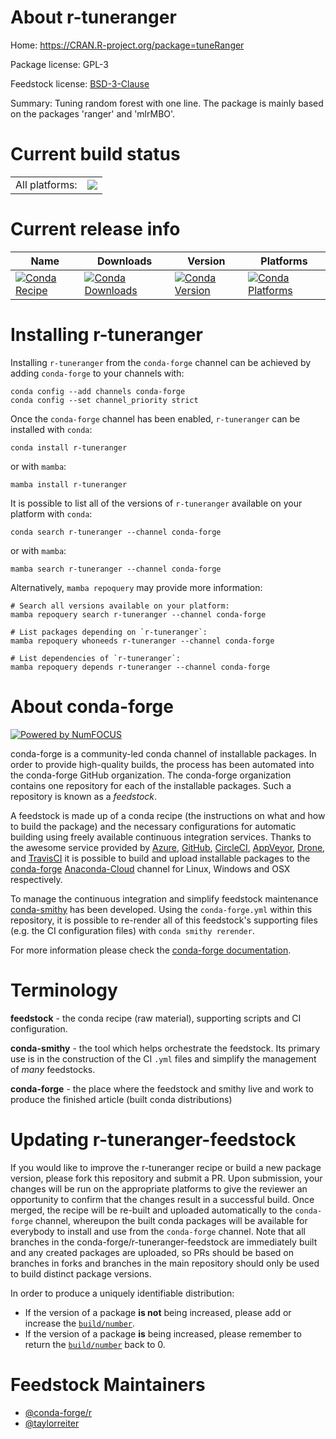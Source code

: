 About r-tuneranger
==================

Home: https://CRAN.R-project.org/package=tuneRanger

Package license: GPL-3

Feedstock license: [BSD-3-Clause](https://github.com/conda-forge/r-tuneranger-feedstock/blob/main/LICENSE.txt)

Summary: Tuning random forest with one line. The package is mainly based on the packages 'ranger' and 'mlrMBO'.

Current build status
====================


<table><tr><td>All platforms:</td>
    <td>
      <a href="https://dev.azure.com/conda-forge/feedstock-builds/_build/latest?definitionId=9230&branchName=main">
        <img src="https://dev.azure.com/conda-forge/feedstock-builds/_apis/build/status/r-tuneranger-feedstock?branchName=main">
      </a>
    </td>
  </tr>
</table>

Current release info
====================

| Name | Downloads | Version | Platforms |
| --- | --- | --- | --- |
| [![Conda Recipe](https://img.shields.io/badge/recipe-r--tuneranger-green.svg)](https://anaconda.org/conda-forge/r-tuneranger) | [![Conda Downloads](https://img.shields.io/conda/dn/conda-forge/r-tuneranger.svg)](https://anaconda.org/conda-forge/r-tuneranger) | [![Conda Version](https://img.shields.io/conda/vn/conda-forge/r-tuneranger.svg)](https://anaconda.org/conda-forge/r-tuneranger) | [![Conda Platforms](https://img.shields.io/conda/pn/conda-forge/r-tuneranger.svg)](https://anaconda.org/conda-forge/r-tuneranger) |

Installing r-tuneranger
=======================

Installing `r-tuneranger` from the `conda-forge` channel can be achieved by adding `conda-forge` to your channels with:

```
conda config --add channels conda-forge
conda config --set channel_priority strict
```

Once the `conda-forge` channel has been enabled, `r-tuneranger` can be installed with `conda`:

```
conda install r-tuneranger
```

or with `mamba`:

```
mamba install r-tuneranger
```

It is possible to list all of the versions of `r-tuneranger` available on your platform with `conda`:

```
conda search r-tuneranger --channel conda-forge
```

or with `mamba`:

```
mamba search r-tuneranger --channel conda-forge
```

Alternatively, `mamba repoquery` may provide more information:

```
# Search all versions available on your platform:
mamba repoquery search r-tuneranger --channel conda-forge

# List packages depending on `r-tuneranger`:
mamba repoquery whoneeds r-tuneranger --channel conda-forge

# List dependencies of `r-tuneranger`:
mamba repoquery depends r-tuneranger --channel conda-forge
```


About conda-forge
=================

[![Powered by
NumFOCUS](https://img.shields.io/badge/powered%20by-NumFOCUS-orange.svg?style=flat&colorA=E1523D&colorB=007D8A)](https://numfocus.org)

conda-forge is a community-led conda channel of installable packages.
In order to provide high-quality builds, the process has been automated into the
conda-forge GitHub organization. The conda-forge organization contains one repository
for each of the installable packages. Such a repository is known as a *feedstock*.

A feedstock is made up of a conda recipe (the instructions on what and how to build
the package) and the necessary configurations for automatic building using freely
available continuous integration services. Thanks to the awesome service provided by
[Azure](https://azure.microsoft.com/en-us/services/devops/), [GitHub](https://github.com/),
[CircleCI](https://circleci.com/), [AppVeyor](https://www.appveyor.com/),
[Drone](https://cloud.drone.io/welcome), and [TravisCI](https://travis-ci.com/)
it is possible to build and upload installable packages to the
[conda-forge](https://anaconda.org/conda-forge) [Anaconda-Cloud](https://anaconda.org/)
channel for Linux, Windows and OSX respectively.

To manage the continuous integration and simplify feedstock maintenance
[conda-smithy](https://github.com/conda-forge/conda-smithy) has been developed.
Using the ``conda-forge.yml`` within this repository, it is possible to re-render all of
this feedstock's supporting files (e.g. the CI configuration files) with ``conda smithy rerender``.

For more information please check the [conda-forge documentation](https://conda-forge.org/docs/).

Terminology
===========

**feedstock** - the conda recipe (raw material), supporting scripts and CI configuration.

**conda-smithy** - the tool which helps orchestrate the feedstock.
                   Its primary use is in the construction of the CI ``.yml`` files
                   and simplify the management of *many* feedstocks.

**conda-forge** - the place where the feedstock and smithy live and work to
                  produce the finished article (built conda distributions)


Updating r-tuneranger-feedstock
===============================

If you would like to improve the r-tuneranger recipe or build a new
package version, please fork this repository and submit a PR. Upon submission,
your changes will be run on the appropriate platforms to give the reviewer an
opportunity to confirm that the changes result in a successful build. Once
merged, the recipe will be re-built and uploaded automatically to the
`conda-forge` channel, whereupon the built conda packages will be available for
everybody to install and use from the `conda-forge` channel.
Note that all branches in the conda-forge/r-tuneranger-feedstock are
immediately built and any created packages are uploaded, so PRs should be based
on branches in forks and branches in the main repository should only be used to
build distinct package versions.

In order to produce a uniquely identifiable distribution:
 * If the version of a package **is not** being increased, please add or increase
   the [``build/number``](https://docs.conda.io/projects/conda-build/en/latest/resources/define-metadata.html#build-number-and-string).
 * If the version of a package **is** being increased, please remember to return
   the [``build/number``](https://docs.conda.io/projects/conda-build/en/latest/resources/define-metadata.html#build-number-and-string)
   back to 0.

Feedstock Maintainers
=====================

* [@conda-forge/r](https://github.com/conda-forge/r/)
* [@taylorreiter](https://github.com/taylorreiter/)

